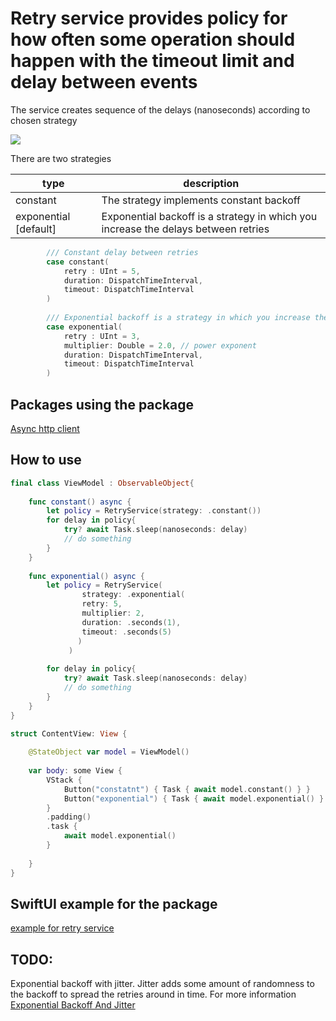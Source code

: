 # Retry service provides policy for how often some operation should happen with the timeout limit and delay between events

The service creates sequence of the delays (nanoseconds) according to chosen strategy 

[![](https://img.shields.io/endpoint?url=https%3A%2F%2Fswiftpackageindex.com%2Fapi%2Fpackages%2Figor11191708%2Fretry-policy-service%2Fbadge%3Ftype%3Dplatforms)](https://swiftpackageindex.com/igor11191708/retry-policy-service)

There are two strategies

| type | description |
| --- | --- |
| constant | The strategy implements constant backoff  |
| exponential [default] | Exponential backoff is a strategy in which you increase the delays between retries  |

```swift
        /// Constant delay between retries
        case constant(
            retry : UInt = 5,
            duration: DispatchTimeInterval,
            timeout: DispatchTimeInterval 
        )
        
        /// Exponential backoff is a strategy in which you increase the delays between retries
        case exponential(
            retry : UInt = 3,
            multiplier: Double = 2.0, // power exponent
            duration: DispatchTimeInterval,
            timeout: DispatchTimeInterval 
        )

```

## Packages using the package

[Async http client](https://github.com/The-Igor/async-http-client)

## How to use

```swift
final class ViewModel : ObservableObject{
    
    func constant() async {
        let policy = RetryService(strategy: .constant())
        for delay in policy{
            try? await Task.sleep(nanoseconds: delay)
            // do something
        }
    }
    
    func exponential() async {
        let policy = RetryService(
                strategy: .exponential(
                retry: 5, 
                multiplier: 2, 
                duration: .seconds(1), 
                timeout: .seconds(5)
               )
             )
                
        for delay in policy{
            try? await Task.sleep(nanoseconds: delay)
            // do something
        }
    }
}

struct ContentView: View {
    
    @StateObject var model = ViewModel()
    
    var body: some View {
        VStack {
            Button("constatnt") { Task { await model.constant() } }
            Button("exponential") { Task { await model.exponential() } }
        }
        .padding()
        .task {
            await model.exponential()
        }
        
    }
}
```


## SwiftUI example for the package

[example for retry service](https://github.com/The-Igor/retry-policy-service-example)

## TODO:

Exponential backoff with jitter. Jitter adds some amount of randomness to the backoff to spread the retries around in time.
For more information [Exponential Backoff And Jitter](https://aws.amazon.com/blogs/architecture/exponential-backoff-and-jitter/)

